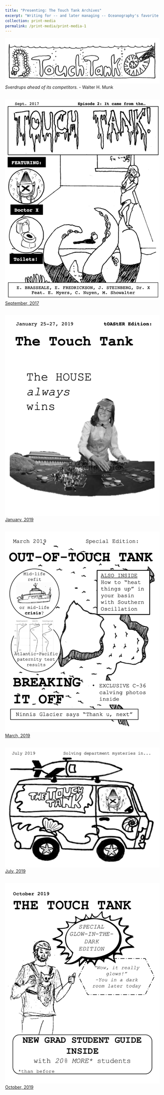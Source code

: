 ```yaml
---
title: "Presenting: The Touch Tank Archives"
excerpt: "Writing for -- and later managing -- Oceanography's favorite alt-weekly was probably the best time of my life <br/><img src='/images/touchtank/TTbanner.png'>"
collection: print-media
permalink: /print-media/print-media-1
---
```


<img src='/images/touchtank/TTbanner.png'>
<br/><i>Sverdrups ahead of its competitors.</i> - Walter H. Munk<br/>

<br/><img src='/images/touchtank/2017_09.png'>
<br/>[September, 2017](/files/touchtank/2017_09.pdf)

<br/><img src='/images/touchtank/2019_01.png'>
<br/>[January, 2019](/files/touchtank/2019_01.pdf)

<br/><img src='/images/touchtank/2019_03.png'>
<br/>[March, 2019](/files/touchtank/2019_03.pdf)

<br/><img src='/images/touchtank/2019_07.png'>
<br/>[July, 2019](/files/touchtank/2019_07.pdf)

<br/><img src='/images/touchtank/2019_10.png'>
<br/>[October, 2019](/files/touchtank/2019_10.pdf)